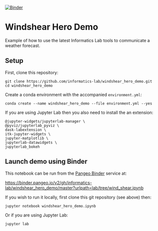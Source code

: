 [![Binder](https://binder.pangeo.io/badge_logo.svg)](https://binder.pangeo.io/v2/gh/informatics-lab/windshear_hero_demo/master?urlpath=lab/tree/wind_shear.ipynb)

# Windshear Hero Demo
Example of how to use the latest Informatics Lab tools to communicate a weather forecast.

## Setup
First, clone this repository:

```
git clone https://github.com/informatics-lab/windshear_hero_demo.git
cd windshear_hero_demo
```

Create a conda environment with the accompanied `environment.yml`:

```conda create --name windshear_hero_demo --file environment.yml --yes```

If you are using Jupyter Lab then you also need to install the an extension:

```jupyter labextension install /
@jupyter-widgets/jupyterlab-manager \
@pyviz/jupyterlab_pyviz \
dask-labextension \
itk-jupyter-widgets \
jupyter-matplotlib \
jupyterlab-datawidgets \
jupyterlab_bokeh 
```

## Launch demo using Binder
This notebook can be run from the [Pangeo Binder](https://binder.pangeo.io/) service at:

https://binder.pangeo.io/v2/gh/informatics-lab/windshear_hero_demo/master?urlpath=lab/tree/wind_shear.ipynb

If you wish to run it locally, first clone this git repository (see above) then:

```jupyter notebook windshear_hero_demo.ipynb```

Or if you are using Jupyter Lab:

```jupyter lab```
